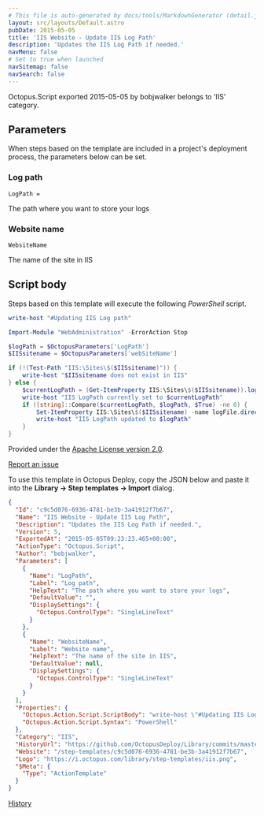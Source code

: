 ```yaml
---
# This file is auto-generated by docs/tools/MarkdownGenerator (detail.js)
layout: src/layouts/Default.astro
pubDate: 2015-05-05
title: 'IIS Website - Update IIS Log Path'
description: 'Updates the IIS Log Path if needed.'
navMenu: false
# Set to true when launched
navSitemap: false
navSearch: false
---
```


Octopus.Script exported 2015-05-05 by bobjwalker belongs to 'IIS' category.

## Parameters

When steps based on the template are included in a project's deployment process, the parameters below can be set.


<div class="param">

### Log path

`LogPath = `

The path where you want to store your logs

</div>
        
<div class="param">

### Website name

`WebsiteName`

The name of the site in IIS

</div>
        

## Script body

Steps based on this template will execute the following *PowerShell* script.

```powershell
write-host "#Updating IIS Log path"

Import-Module "WebAdministration" -ErrorAction Stop

$logPath = $OctopusParameters['LogPath']
$IISsitename = $OctopusParameters['webSiteName']

if (!(Test-Path "IIS:\Sites\$($IISsitename)")) {
    write-host "$IISsitename does not exist in IIS"
} else {
    $currentLogPath = (Get-ItemProperty IIS:\Sites\$($IISsitename)).logFile.directory
    write-host "IIS LogPath currently set to $currentLogPath"
    if ([string]::Compare($currentLogPath, $logPath, $True) -ne 0) {
        Set-ItemProperty IIS:\Sites\$($IISsitename) -name logFile.directory -value $logPath
        write-host "IIS LogPath updated to $logPath"
    }
}
```

Provided under the [Apache License version 2.0](https://github.com/OctopusDeploy/Library/blob/master/LICENSE.txt).

[Report an issue](https://github.com/OctopusDeploy/Library/issues/new?assignees=&labels=&projects=&template=bug-report.yml&title=Issue%20with%20IIS%20Website%20-%20Update%20IIS%20Log%20Path&step-template=IIS%20Website%20-%20Update%20IIS%20Log%20Path)

<div class="get-json">

To use this template in Octopus Deploy, copy the JSON below and paste it into the **Library → Step templates → Import** dialog.

```json
{
  "Id": "c9c5d076-6936-4781-be3b-3a41912f7b67",
  "Name": "IIS Website - Update IIS Log Path",
  "Description": "Updates the IIS Log Path if needed.",
  "Version": 5,
  "ExportedAt": "2015-05-05T09:23:23.465+00:00",
  "ActionType": "Octopus.Script",
  "Author": "bobjwalker",
  "Parameters": [
    {
      "Name": "LogPath",
      "Label": "Log path",
      "HelpText": "The path where you want to store your logs",
      "DefaultValue": "",
      "DisplaySettings": {
        "Octopus.ControlType": "SingleLineText"
      }
    },
    {
      "Name": "WebsiteName",
      "Label": "Website name",
      "HelpText": "The name of the site in IIS",
      "DefaultValue": null,
      "DisplaySettings": {
        "Octopus.ControlType": "SingleLineText"
      }
    }
  ],
  "Properties": {
    "Octopus.Action.Script.ScriptBody": "write-host \"#Updating IIS Log path\"\n\nImport-Module \"WebAdministration\" -ErrorAction Stop\n\n$logPath = $OctopusParameters['LogPath']\n$IISsitename = $OctopusParameters['webSiteName']\n\nif (!(Test-Path \"IIS:\\Sites\\$($IISsitename)\")) {\n    write-host \"$IISsitename does not exist in IIS\"\n} else {\n    $currentLogPath = (Get-ItemProperty IIS:\\Sites\\$($IISsitename)).logFile.directory\n    write-host \"IIS LogPath currently set to $currentLogPath\"\n    if ([string]::Compare($currentLogPath, $logPath, $True) -ne 0) {\n        Set-ItemProperty IIS:\\Sites\\$($IISsitename) -name logFile.directory -value $logPath\n        write-host \"IIS LogPath updated to $logPath\"\n    }\n}",
    "Octopus.Action.Script.Syntax": "PowerShell"
  },
  "Category": "IIS",
  "HistoryUrl": "https://github.com/OctopusDeploy/Library/commits/master/step-templates//opt/buildagent/work/75443764cd38076d/step-templates/iis-website-update-iis-log-path.json",
  "Website": "/step-templates/c9c5d076-6936-4781-be3b-3a41912f7b67",
  "Logo": "https://i.octopus.com/library/step-templates/iis.png",
  "$Meta": {
    "Type": "ActionTemplate"
  }
}
```

[History](https://github.com/OctopusDeploy/Library/commits/master/step-templates/https://github.com/OctopusDeploy/Library/commits/master/step-templates//opt/buildagent/work/75443764cd38076d/step-templates/iis-website-update-iis-log-path.json)

</div>
